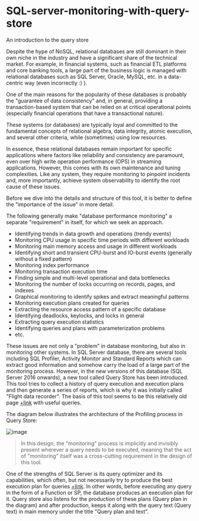 # SQL-server-monitoring-with-query-store
An introduction to the query store

Despite the hype of NoSQL, relational databases are still dominant in their own niche in the industry and have a significant share of the technical market. For example, in financial systems, such as financial ETL platforms and core banking tools, a large part of the business logic is managed with relational databases such as SQL Server, Oracle, MySQL, etc. in a data-centric way (even incorrectly :) ).

One of the main reasons for the popularity of these databases is probably the "guarantee of data consistency" and, in general, providing a transaction-based system that can be relied on at critical operational points (especially financial operations that have a transactional nature).

These systems (or databases) are typically loyal and committed to the fundamental concepts of relational algebra, data integrity, atomic execution, and several other criteria, while (sometimes) using low resources.

In essence, these relational databases remain important for specific applications where factors like reliability and consistency are paramount, even over high write operation performance (OPS) in streaming applications. However, this comes with its own maintenance and tuning complexities. Like any system, they require monitoring to pinpoint incidents and, more importantly, achieve system observability to identify the root cause of these issues.

Before we dive into the details and structure of this tool, it is better to define the "importance of the issue" in more detail.

The following generally make "database performance monitoring" a separate "requirement" in itself, for which we seek an approach.

- Identifying trends in data growth and operations (trendy events)
- Monitoring CPU usage in specific time periods with different workloads
- Monitoring main memory access and usage in different workloads
- Identifying short and transient CPU-burst and IO-burst events (generally without a fixed pattern)
- Monitoring index performance
- Monitoring transaction execution time
- Finding simple and multi-level operational and data bottlenecks
- Monitoring the number of locks occurring on records, pages, and indexes
- Graphical monitoring to identify spikes and extract meaningful patterns
- Monitoring execution plans created for queries
- Extracting the resource access pattern of a specific database
- Identifying deadlocks, keylocks, and locks in general
- Extracting query execution statistics
- Identifying queries and plans with parameterization problems
- etc.

These issues are not only a "problem" in database monitoring, but also in monitoring other systems. In SQL Server database, there are several tools including SQL Profiler, Activity Monitor and Standard Reports which can extract good information and somehow carry the load of a large part of the monitoring process. However, in the new versions of this database (SQL Server 2016 onwards), a new tool called Query Store has been introduced. This tool tries to collect a history of query execution and execution plans and then generate a series of reports, which is why it was initially called "Flight data recorder". The basis of this tool seems to be this relatively old page [+link](https://learn.microsoft.com/en-us/archive/msdn-magazine/2008/january/sql-server-uncover-hidden-data-to-optimize-application-performance) with useful queries.

 The diagram below illustrates the architecture of the Profiling process in Query Store:

 ![image](https://github.com/MaysamPx/SQL-server-monitoring-with-query-store/assets/13215181/207d9dac-de0c-4d61-ae76-f01c686e7670)

> In this design, the "monitoring" process is implicitly and invisibly present wherever a query needs to be executed, meaning that the act of "monitoring" itself was a cross-cutting requirement in the design of this tool.

One of the strengths of SQL Server is its query optimizer and its capabilities, which often, but not necessarily try to produce the best execution plan for queries [+link](https://learn.microsoft.com/en-us/sql/relational-databases/query-processing-architecture-guide?view=sql-server-ver16). In other words, before executing any query in the form of a Function or SP, the database produces an execution plan for it. Query store also listens for the production of these plans (Query plan in the diagram) and after production, keeps it along with the query text (Query text) in main memory under the title "Query plan and text".






 


